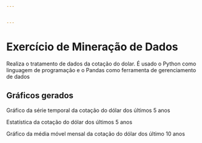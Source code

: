 ```yaml
---


---
```


<h1 id="exercício-de-mineração-de-dados">Exercício de Mineração de Dados</h1>
<p>Realiza o tratamento de dados da cotação do dolar. É usado o Python como linguagem de programação e o Pandas como ferramenta de gerenciamento de dados</p>
<h2 id="gráficos-gerados">Gráficos gerados</h2>
<p>Gráfico da série temporal da cotação do dólar dos últimos 5 anos</p>
<p>Estatística da cotação do dólar dos últimos 5 anos</p>
<p>Gráfico da média móvel mensal da cotação do dólar dos último 10 anos</p>


